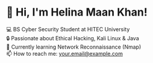 # 👋 Hi, I'm Helina Maan Khan!
💻 BS Cyber Security Student at HITEC University  
🔒 Passionate about Ethical Hacking, Kali Linux & Java  
🌱 Currently learning Network Reconnaissance (Nmap)  
📫 How to reach me: your.email@example.com

